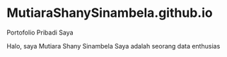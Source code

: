 # MutiaraShanySinambela.github.io
Portofolio Pribadi Saya

Halo, saya Mutiara Shany Sinambela
Saya adalah seorang data enthusias
